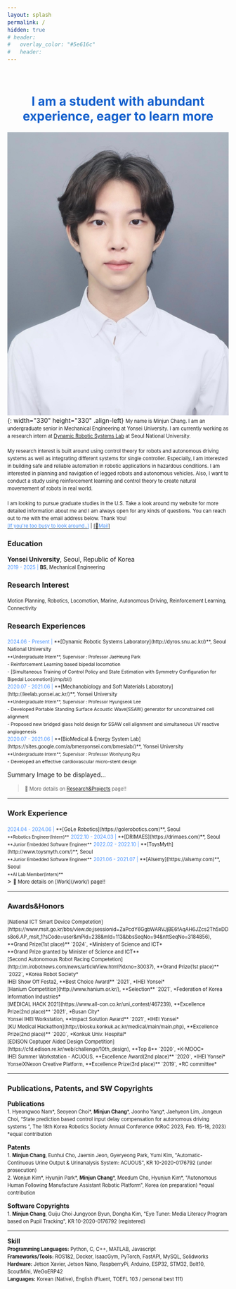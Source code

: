 ```yaml
---
layout: splash
permalink: /
hidden: true
# header:
#   overlay_color: "#5e616c"
#   header:   
---
```

<br>
<h1><span style="color:#1460CD"><center> I am a student with abundant experience, eager to learn more </center></span></h1>

![image](/assets/images/profile2.jpg){: width="330" height="330" .align-left}
<span style="font-size:0.8em;">
My name is Minjun Chang. I am an undergraduate senior in Mechanical Engineering at Yonsei University. I am currently working as a research intern at [Dynamic Robotic Systems Lab](http://dyros.snu.ac.kr/) at Seoul National University.
</span>
<br>
<br><span style="font-size:0.8em;">
My research interest is built around using control theory for robots and autonomous driving systems as well as integrating different systems for single controller. Especially, I am interested in building safe and reliable automation in robotic applications in hazardous conditions. I am interested in planning and navigation of legged robots and autonomous vehicles. Also, I want to conduct a study using reinforcement learning and control theory to create natural movemement of robots in real world.
</span>
<br>
<br><span style="font-size:0.8em;">
I am looking to pursue graduate studies in the U.S. Take a look around my website for more detailed information about me and I am always open for any kinds of questions.
You can reach out to me with the email address below. Thank You!<br>
[<span style="color:#4993FE">[If you're too busy to look around..]</span>](/assets/pdf/CV_for_site.pdf) | [[📧<span style="color:#4993FE">Mail</span>]](mailto:wkdalswns0427@yonsei.ac.kr)
</span>

### Education
**Yonsei University**, Seoul, Republic of Korea
<span style="font-size:0.8em;">
<br><span style="color:#4993FE">2019 - 2025 | </span>**BS**, Mechanical Engineering
</span>

### Research Interest
<span style="font-size:0.8em;">Motion Planning, Robotics, Locomotion, Marine, Autonomous Driving, Reinforcement Learning, Connectivity</span>

### Research Experiences
<span style="font-size:0.8em;">
<span style="color:#4993FE">2024.06 - Present  | </span>
**[Dynamic Robotic Systems Laboratory](http://dyros.snu.ac.kr/)**, Seoul National University
</span>
<br>
<span style="font-size:0.7em;">**Undergraduate Intern**, Supervisor : Professor JaeHeung Park</span>
<br>
<span style="font-size:0.75em;">
    - Reinforcement Learning based bipedal locomotion<br>
    - [Simultaneous Training of Control Policy and State Estimation with Symmetry Configuration for Bipedal Locomotion](/rnp/bl/)
    <br>
</span>
<span style="font-size:0.8em;">
<span style="color:#4993FE">2020.07 - 2021.06  | </span>
**[Mechanobiology and Soft Materials Laboratory](http://leelab.yonsei.ac.kr/)**, Yonsei University
</span>
<br>
<span style="font-size:0.7em;">**Undergraduate Intern**, Supervisor : Professor Hyungseok Lee</span>
<br>
<span style="font-size:0.75em;">
    - Developed Portable Standing Surface Acoustic Wave(SSAW) generator for unconstrained cell alignment 
    <br>
    - Proposed new bridged glass hold design for SSAW cell alignment and simultaneous UV reactive angiogenesis 
</span>
<br>
<span style="font-size:0.8em;">
<span style="color:#4993FE">2020.07 - 2021.06  | </span>
**[BioMedical & Energy System Lab](https://sites.google.com/a/bmesyonsei.com/bmeslab/)**, Yonsei University
</span>
<br>
<span style="font-size:0.7em;">**Undergraduate Intern**, Supervisor : Professor Wonhyung Ryu</span>
<br>
<span style="font-size:0.75em;">
    - Developed an effective cardiovascular micro-stent design
</span>

Summary Image to be displayed...

> <span style="font-size:0.8em;">📌 More details on [Research&Projects](/rnp/) page!! </span>

---
### Work Experience
<span style="font-size:0.8em;">
<span style="color:#4993FE">2024.04 - 2024.06  | </span>
**[GoLe Robotics](https://golerobotics.com)**, Seoul
</span>
<br>
<span style="font-size:0.7em;">**Robotics Engineer(Intern)**</span>

<span style="font-size:0.8em;">
<span style="color:#4993FE">2022.10 - 2024.03  | </span>
**[DRIMAES](https://drimaes.com)**, Seoul
</span>
<br>
<span style="font-size:0.7em;">**Junior Embedded Software Engineer**</span>

<span style="font-size:0.8em;">
<span style="color:#4993FE">2022.02 - 2022.10  | </span>
**[ToysMyth](http://www.toysmyth.com/)**, Seoul
</span>
<br>
<span style="font-size:0.7em;">**Junior Embedded Software Engineer**</span>

<span style="font-size:0.8em;">
<span style="color:#4993FE">2021.06 - 2021.07  | </span>
**[Alsemy](https://alsemy.com)**, Seoul
</span>
<br>
<span style="font-size:0.7em;">**AI Lab Member(Intern)**</span>
<br>
> <span style="font-size:0.8em;">📌 More details on [Work](/work/) page!! </span>

---
### Awards&Honors
<span style="font-size:0.8em;">
[National ICT Smart Device Competetion](https://www.msit.go.kr/bbs/view.do;jsessionid=ZaPcdY6GgbWARVJjBE6fAqAH6JZcs2Th5xDDs8o6.AP_msit_1?sCode=user&mPid=238&mId=113&bbsSeqNo=94&nttSeqNo=3184856), **Grand Prize(1st place)** `2024`, *Ministery of Science and ICT*<br>
**Grand Prize granted by Minister of Science and ICT**
</span>
<br>
<span style="font-size:0.8em;">
[Second Autonomous Robot Racing Competetion](http://m.irobotnews.com/news/articleView.html?idxno=30037), **Grand Prize(1st place)** `2022`, *Korea Robot Society*
</span>
<br>
<span style="font-size:0.8em;">
IHEI Show Off Festa2, **Best Choice Award** `2021`, *IHEI Yonsei*
</span>
<br>
<span style="font-size:0.8em;">
[Hanium Competition](http://www.hanium.or.kr/), **Selection** `2021`, *Federation of Korea Information Industries*
</span>
<br>
<span style="font-size:0.8em;">
[MEDICAL HACK 2021](https://www.all-con.co.kr/uni_contest/467239), **Excellence Prize(2nd place)** `2021`, *Busan City*
</span>
<br>
<span style="font-size:0.8em;">
Yonsei IHEI Workstation, **Impact Solution Award** `2021`, *IHEI Yonsei*
</span>
<br>
<span style="font-size:0.8em;">
[KU Medical Hackathon](http://biosku.konkuk.ac.kr/medical/main/main.php), **Excellence Prize(2nd place)** `2020`, *Konkuk Univ. Hospital*
</span>
<br>
<span style="font-size:0.8em;">
[EDISON Coptuper Aided Design Competition](https://cfd.edison.re.kr/web/challenge/10th_design), **Top 8** `2020`, *K-MOOC*
</span>
<br>
<span style="font-size:0.8em;">
IHEI Summer Workstation - ACUOUS, **Excellence Award(2nd place)** `2020`, *IHEI Yonsei*
</span>
<br>
<span style="font-size:0.8em;">
YonseiXNexon Creative Platform, **Excellence Prize(3rd place)** `2019`, *RC committee*
</span>

---
### Publications, Patents, and SW Copyrights
**Publications**
<br>
<span style="font-size:0.8em;">
    1. Hyeongwoo Nam*, Seoyeon Choi*, **Minjun Chang***, Joonho Yang*, Jaehyeon Lim, Jongeun Choi, “State prediction based control input delay compensation for autonomous driving systems ”, The 18th Korea Robotics Society Annual Conference (KRoC 2023, Feb. 15-18, 2023)     *equal contribution
</span>

**Patents**
<br>
<span style="font-size:0.8em;">
    1. **Minjun Chang**, Eunhui Cho, Jaemin Jeon, Gyeryeong Park, Yumi Kim, "Automatic-Continuous Urine Output & Urinanalysis System: ACUOUS", KR 10-2020-0176792 (under prosecution)
</span>
<br>
<span style="font-size:0.8em;">
    2. Wonjun Kim*, Hyunjin Park*, **Minjun Chang***, Meedum Cho, Hyunjun Kim*, "Autonomous Human Following Manufacture Assistant Robotic Platform", Korea (on preparation) *equal contribution
</span>

**Software Copyrights**
<br>
<span style="font-size:0.8em;">
    1. **Minjun Chang**, Guiju Choi Jungyoon Byun, Dongha Kim, "Eye Tuner: Media Literacy Program based on Pupil Tracking", KR 10-2020-0176792 (registered)
</span>
<br>

---
**Skill**
<br>
<span style="font-size:0.8em;">
    **Programming Languages:** Python, C, C++, MATLAB, Javascript <br>
    **Frameworks/Tools:** ROS1&2, Docker, IsaacGym, PyTorch, FastAPI, MySQL, Solidworks <br>
    **Hardware:** Jetson Xavier, Jetson Nano, RaspberryPi, Arduino, ESP32, STM32, Bolt10, ScoutMini, WeGoERP42 <br>
    **Languages:** Korean (Native), English (Fluent, TOEFL 103 / personal best 111) 
</span>